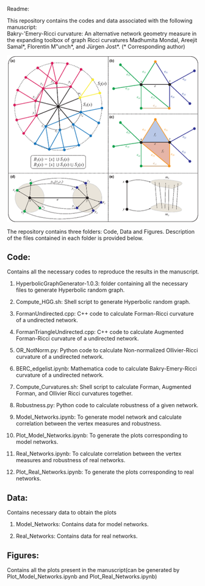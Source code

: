 Readme:

This repository contains the codes and data associated with the following manuscript: <br>
Bakry-\'Emery-Ricci curvature: An alternative network geometry measure in the expanding toolbox of graph Ricci curvatures
Madhumita Mondal, Areejit Samal*, Florentin M\"unch*, and Jürgen Jost*.
(* Corresponding author)

<img src="Schematic.eps">

The repository contains three folders: Code, Data and Figures. Description of the files contained in each folder is provided below.

## Code: 
Contains all the necessary codes to reproduce the results in the manuscript.

1. HyperbolicGraphGenerator-1.0.3: folder containing all the necessary files to generate Hyperbolic random graph.

2. Compute_HGG.sh: Shell script to generate Hyperbolic random graph.

3. FormanUndirected.cpp: C++ code to calculate Forman-Ricci curvature of a undirected network.

4. FormanTriangleUndirected.cpp: C++ code to calculate Augmented Forman-Ricci curvature of a undirected network.

5. OR_NotNorm.py: Python code to calculate Non-normalized Ollivier-Ricci curvature of a undirected network.

6. BERC_edgelist.ipynb: Mathematica code to calculate Bakry-Emery-Ricci curvature of a undirected network.

7. Compute_Curvatures.sh: Shell script to calculate Forman, Augmented Forman, and Ollivier Ricci curvatures together.

8. Robustness.py: Python code to calculate robustness of a given network.

9. Model_Networks.ipynb: To generate model network and calculate correlation between the vertex measures and robustness.

10. Plot_Model_Networks.ipynb: To generate the plots corresponding to model networks.

11. Real_Networks.ipynb: To calculate correlation between the vertex measures and robustness of real networks.

12. Plot_Real_Networks.ipynb: To generate the plots corresponding to real networks.


## Data: 
Contains necessary data to obtain the plots

1. Model_Networks: Contains data for model networks.

2. Real_Networks: Contains data for real networks.


## Figures: 

Contains all the plots present in the manuscript(can be generated by Plot_Model_Networks.ipynb and Plot_Real_Networks.ipynb)
